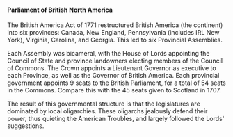 #### Parliament of British North America

The British America Act of 1771 restructured British America (the continent) into six provinces: Canada, New England, Pennsylvania (includes IRL New York), Virginia, Carolina, and Georgia. This led to six Provincial Assemblies.

Each Assembly was bicameral, with the House of Lords appointing the Council of State and province landowners electing members of the Council of Commons. The Crown appoints a Lieutenant Governor as executive to each Province, as well as the Governor of British America. Each provincial government appoints 9 seats to the British Parliament, for a total of 54 seats in the Commons. Compare this with the 45 seats given to Scotland in 1707.

The result of this governmental structure is that the legislatures are dominated by local oligarchies. These oligarchs jealously defend their power, thus quieting the American Troubles, and largely followed the Lords' suggestions.

<!-- * Wikipedia. _[Parliament](https://en.wikipedia.org/wiki/Parliament_of_Great_Britain)_. Ref 2019.
 -->
